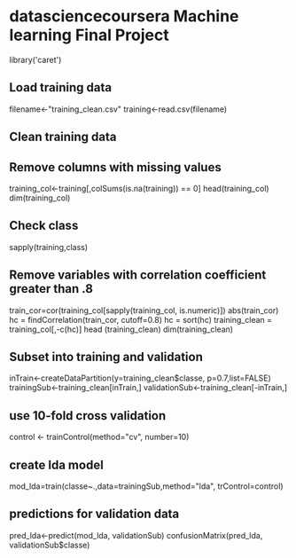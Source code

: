 # datasciencecoursera Machine learning Final Project

library('caret')
## Load training data 


filename<-"training_clean.csv"
training<-read.csv(filename)


## Clean training data

## Remove columns with missing values
training_col<-training[,colSums(is.na(training)) == 0]
head(training_col)
dim(training_col)

## Check class
sapply(training,class)

## Remove variables with correlation coefficient greater than .8
train_cor=cor(training_col[sapply(training_col, is.numeric)]) 
abs(train_cor)
hc = findCorrelation(train_cor, cutoff=0.8) 
hc = sort(hc) 
training_clean = training_col[,-c(hc)] 
head (training_clean)
dim(training_clean)

## Subset into training and validation
inTrain<-createDataPartition(y=training_clean$classe, p=0.7,list=FALSE)
trainingSub<-training_clean[inTrain,]
validationSub<-training_clean[-inTrain,]

## use 10-fold cross validation
control <- trainControl(method="cv", number=10)

## create lda model
mod_lda=train(classe~.,data=trainingSub,method="lda", trControl=control)
## predictions for validation data
pred_lda<-predict(mod_lda, validationSub)
confusionMatrix(pred_lda, validationSub$classe)

